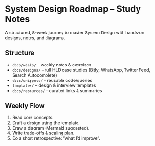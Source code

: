 # System Design Roadmap – Study Notes

A structured, 8-week journey to master System Design with hands‑on designs, notes, and diagrams.

## Structure
- `docs/weeks/` – weekly notes & exercises
- `docs/designs/` – full HLD case studies (Bitly, WhatsApp, Twitter Feed, Search Autocomplete)
- `docs/snippets/` – reusable code/queries
- `templates/` – design & interview templates
- `docs/resources/` – curated links & summaries

## Weekly Flow
1. Read core concepts.
2. Draft a design using the template.
3. Draw a diagram (Mermaid suggested).
4. Write trade-offs & scaling plan.
5. Do a short retrospective: “what I’d improve”.

